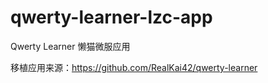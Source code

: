 # qwerty-learner-lzc-app
Qwerty Learner 懒猫微服应用

移植应用来源：https://github.com/RealKai42/qwerty-learner

